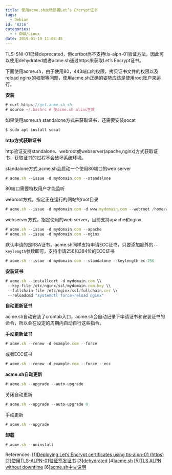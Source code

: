 ```yaml
---
title: 使用acme.sh自动部署Let’s Encrypt证书
tags:
  - Debian
id: '8216'
categories:
  - - GNU/Linux
date: 2019-01-19 11:08:45
---
```



<!-- more -->
TLS-SNI-01已经deprecated，但certbot尚不支持tls-alpn-01验证方法，因此可以使用dehydrated或者acme.sh通过https来获取Let’s Encrypt证书。

下面使用acme.sh，由于使用80，443端口的权限，拷贝证书文件的权限以及reload nginx的权限等问题，使用acme.sh正确的姿势应该是使用root账户来运行。

**安装**

```js
# curl https://get.acme.sh sh
# source ~/.bashrc # 使acme.sh alias生效
```

如果使用acme.sh standalone方式来获取证书，还需要安装socat
```js
$ sudo apt install socat
```

**http方式获取证书**

http验证支持standalone、webroot或webserver(apache,nginx)方式获取证书，获取证书的过程不会破坏系统环境。

standalone方式,acme.sh会启动一个使用80端口的web server
```js
# acme.sh --issue -d mydomain.com --standalone
```
80端口需要特权用户才能监听

webroot方式，指定正在运行的网站的root目录
```js
# acme.sh --issue -d mydomain.com -d www.mydomain.com --webroot /home/wwwroot/mydomain.com/
```

webserver方式，指定使用的web server，目前支持apache和nginx
```js
# acme.sh --issue -d mydomain.com --apache
# acme.sh --issue -d mydomain.com --nginx
```

默认申请的是RSA证书，acme.sh同样支持申请ECC证书，只要添加额外的`--keylength`参数即可，支持申请256和384位的ECC证书
```js
# acme.sh --issue -d mydomain.com --standalone --keylength ec-256
```

**安装证书**

```js
# acme.sh --installcert -d mydomain.com \\
 --key-file /etc/nginx/ssl/mydomain.com.key \\
 --fullchain-file /etc/nginx/ssl/fullchain.cer \\
 --reloadcmd "systemctl force-reload nginx"
```

**自动更新证书**

acme.sh自动安装了crontab入口，acme.sh会自动记录下申请证书和安装证书的命令，所以会在设定的周期内自动自行这些指令。

**手动更新证书**

```js
# acme.sh --renew -d example.com --force
```

或者ECC证书

```js
# acme.sh --renew -d example.com --force --ecc
```

**acme.sh自动更新**

```js
# acme.sh --upgrade --auto-upgrade
```

关闭自动更新

```js
# acme.sh --upgrade --auto-upgrade 0
```

手动更新

```js
# acme.sh --upgrade
```

**卸载**
```js
# acme.sh --uninstall
```

References:
\[1\][Deploying Let’s Encrypt certificates using tls-alpn-01 (https)](https://medium.com/@decrocksam/deploying-lets-encrypt-certificates-using-tls-alpn-01-https-18b9b1e05edf)
\[2\][使用TLS-ALPN-01验证签发证书](https://www.wuzhiyuan.com/2018/11/18/tls-alpn/)
\[3\][dehydrated](https://github.com/lukas2511/dehydrated)
\[4\][acme.sh](https://github.com/Neilpang/acme.sh)
\[5\][TLS ALPN without downtime](https://github.com/Neilpang/acme.sh/wiki/TLS-ALPN-without-downtime)
\[6\][acme.sh中文说明](https://github.com/Neilpang/acme.sh/wiki/%E8%AF%B4%E6%98%8E)